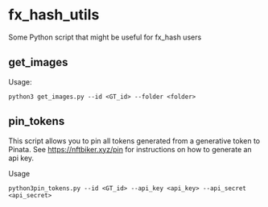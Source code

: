 # fx_hash_utils

Some Python script that might be useful for fx_hash users

## get_images

Usage:
```
python3 get_images.py --id <GT_id> --folder <folder>
```

## pin_tokens

This script allows you to pin all tokens generated from a generative token to Pinata.
See https://nftbiker.xyz/pin for instructions on how to generate an api key.

Usage
```
python3pin_tokens.py --id <GT_id> --api_key <api_key> --api_secret <api_secret>
```
